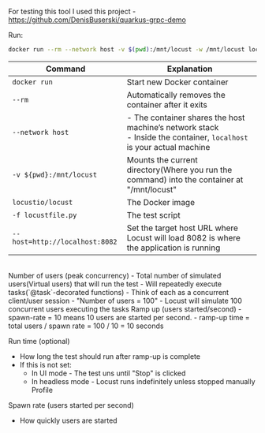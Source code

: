 For testing this tool I used this project - https://github.com/DenisBuserski/quarkus-grpc-demo

Run:
```bash
docker run --rm --network host -v $(pwd):/mnt/locust -w /mnt/locust locustio/locust -f locustfile.py --host=http://localhost:8082
```

| Command                        | Explanation                                                                                                           |
| ------------------------------ | --------------------------------------------------------------------------------------------------------------------- |
| `docker run`                   | Start new Docker container                                                                                            |
| `--rm`                         | Automatically removes the container after it exits                                                                    |
| `--network host`               | - The container shares the host machine’s network stack<br>- Inside the container, `localhost` is your actual machine |
| `-v ${pwd}:/mnt/locust`        | Mounts the current directory(Where you run the command) into the container at "/mnt/locust"                                                      |
| `locustio/locust`              | The Docker image                                                                                                      |
| `-f locustfile.py`             | The test script                                                                                                       |
| `--host=http://localhost:8082` | Set the target host URL where Locust will load 8082 is where the application is running                               |

<br>
Number of users (peak concurrency)
- Total number of simulated users(Virtual users) that will run the test
- Will repeatedly execute tasks(`@task`-decorated functions)
- Think of each as a concurrent client/user session
- "Number of users = 100" - Locust will simulate 100 concurrent users executing the tasks
Ramp up (users started/second)
- spawn-rate = 10 means 10 users are started per second.
- ramp-up time = total users / spawn rate = 100 / 10 = 10 seconds

Run time (optional)
- How long the test should run after ramp-up is complete
- If this is not set:
  - In UI mode - The test uns until "Stop" is clicked
  - In headless mode - Locust runs indefinitely unless stopped manually
Profile



Spawn rate (users started per second)
- How quickly users are started
